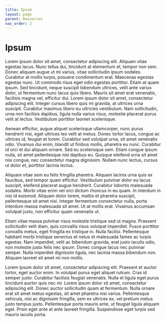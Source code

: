 ```yaml
---
title: Ipsum
layout: page
parent: Resources
nav_order: 2
---
```


# Ipsum

Lorem ipsum dolor sit amet, consectetur adipiscing elit. Aliquam vitae egestas lacus. Nunc tellus dui, tincidunt at elementum et, tempor non sem. Donec aliquam augue ut mi varius, vitae sollicitudin ipsum sodales. Curabitur at mollis turpis, posuere condimentum erat. Maecenas egestas egestas nunc. Ut commodo risus eget odio egestas porttitor. Etiam at quam ipsum. Sed tincidunt, neque suscipit bibendum ultrices, velit ante varius dolor, ut fermentum nunc lacus quis libero. Mauris sit amet erat venenatis, facilisis magna vel, efficitur dui. Lorem ipsum dolor sit amet, consectetur adipiscing elit. Integer cursus libero quis mi gravida, at ultrices urna suscipit. Curabitur maximus libero eu ultricies vestibulum. Nam sollicitudin, urna non facilisis dapibus, ligula nulla varius risus, molestie placerat purus velit at lectus. Vestibulum porttitor laoreet scelerisque.

Aenean efficitur, augue aliquet scelerisque ullamcorper, nunc purus hendrerit nisi, eget ultrices leo velit at metus. Donec tortor lacus, congue ac ultrices id, feugiat et lorem. Curabitur sed volutpat urna, sit amet venenatis odio. Vivamus dui enim, blandit ut finibus mollis, pharetra eu nunc. Curabitur id orci et dui aliquam ornare. Sed eu scelerisque sem. Etiam congue ipsum nulla, sit amet pellentesque nisl dapibus eu. Quisque eleifend urna sit amet nisi congue, nec consectetur magna dignissim. Nullam nunc lectus, cursus ut dolor et, porttitor lacinia lectus.

Aliquam vitae sem eu felis fringilla pharetra. Aliquam lacinia urna quis ex faucibus, sed tempor quam efficitur. Vestibulum pulvinar dolor eu lacus suscipit, eleifend placerat augue hendrerit. Curabitur lobortis malesuada sodales. Morbi vitae enim vel orci dictum rhoncus in eu quam. In interdum in nisi id euismod. Aliquam dolor lorem, mattis et pharetra suscipit, pellentesque sit amet nisi. Integer fermentum consectetur nulla, porta interdum massa malesuada sit amet. Ut at mollis erat. Vivamus accumsan volutpat justo, non efficitur quam venenatis ut.

Etiam vitae massa pulvinar risus molestie tristique sed ut magna. Praesent sollicitudin velit diam, quis convallis risus volutpat imperdiet. Fusce porttitor convallis metus, eget fringilla ex tristique in. Nulla facilisi. Pellentesque habitant morbi tristique senectus et netus et malesuada fames ac turpis egestas. Nam imperdiet, velit ac bibendum gravida, erat justo iaculis odio, non molestie justo felis nec ipsum. Donec congue lacus nec pulvinar semper. Nulla imperdiet dignissim ligula, nec lacinia massa bibendum non. Aliquam laoreet sit amet mi non mollis.

Lorem ipsum dolor sit amet, consectetur adipiscing elit. Praesent et auctor tortor, eget auctor enim. In volutpat purus eget aliquet rutrum. Cras id semper justo. Curabitur facilisis feugiat venenatis. Nulla et ligula eget purus tincidunt auctor quis nec mi. Lorem ipsum dolor sit amet, consectetur adipiscing elit. Donec auctor sollicitudin quam at fermentum. Nulla ornare erat sit amet metus egestas, sit amet pharetra nisi varius. Pellentesque vehicula, nisi ac dignissim fringilla, sem ex ultrices ex, vel pretium metus justo tempus justo. Pellentesque porta mauris ante, ut feugiat ligula aliquam eget. Proin eget ante at ante laoreet fringilla. Suspendisse eget turpis sed mauris iaculis porta.